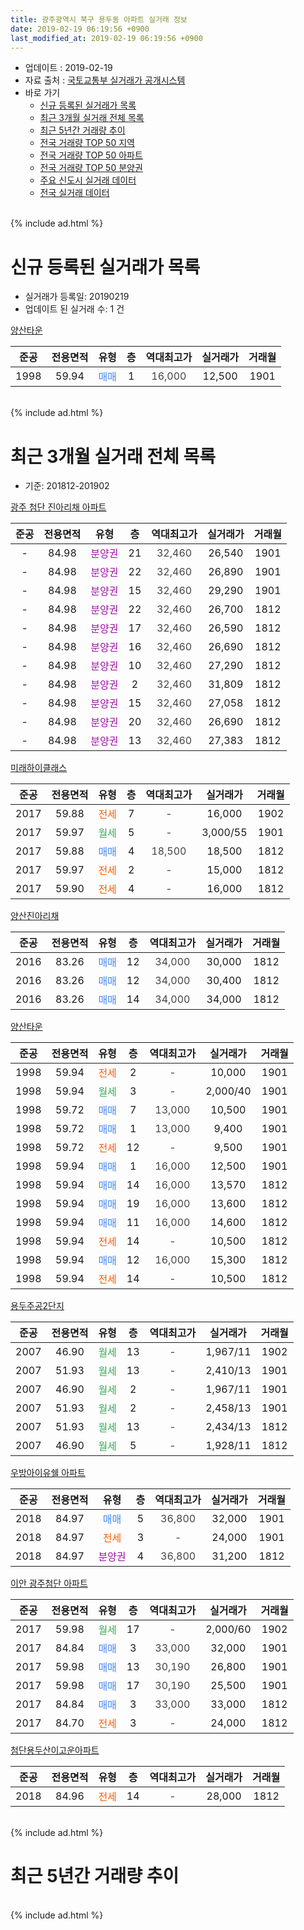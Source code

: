 ```yaml
---
title: 광주광역시 북구 용두동 아파트 실거래 정보
date: 2019-02-19 06:19:56 +0900
last_modified_at: 2019-02-19 06:19:56 +0900
---
```


* 업데이트 : 2019-02-19
* 자료 출처 : [국토교통부 실거래가 공개시스템](http://rt.molit.go.kr)
* 바로 가기
    * [신규 등록된 실거래가 목록](#신규-등록된-실거래가-목록)
    * [최근 3개월 실거래 전체 목록](#최근-3개월-실거래-전체-목록)
    * [최근 5년간 거래량 추이](#최근-5년간-거래량-추이)
    * [전국 거래량 TOP 50 지역](https://ayogom.github.io/apt-trade-info/최근-3개월-전국에서-가장-거래가-많이-발생한-지역)
    * [전국 거래량 TOP 50 아파트](https://ayogom.github.io/apt-trade-info/최근-3개월-전국에서-가장-거래가-많이-발생한-아파트)
    * [전국 거래량 TOP 50 분양권](https://ayogom.github.io/apt-trade-info/최근-3개월-전국에서-가장-거래가-많이-발생한-분양권)
    * [주요 신도시 실거래 데이터](https://ayogom.github.io/apt-trade-info/주요-신도시)
    * [전국 실거래 데이터](https://ayogom.github.io/apt-trade-info/전국)
<br>
{% include ad.html %}
<br>

# 신규 등록된 실거래가 목록
* 실거래가 등록일: 20190219
* 업데이트 된 실거래 수: 1 건


[양산타운](https://search.naver.com/search.naver?query=%EA%B4%91%EC%A3%BC%EA%B4%91%EC%97%AD%EC%8B%9C+%EB%B6%81%EA%B5%AC+%EC%9A%A9%EB%91%90%EB%8F%99+%EC%96%91%EC%82%B0%ED%83%80%EC%9A%B4)

|준공|전용면적|유형|층|역대최고가|실거래가|거래월|
|:---:|:---:|:---:|:---:|:---:|:---:|:---:|
|1998|59.94|<span style="color:#4285f3">매매</span>|1|<span style="color:#444444">16,000</span>|12,500|1901|


<br>
{% include ad.html %}
<br>

# 최근 3개월 실거래 전체 목록
* 기준: 201812-201902


[광주 첨단 진아리채 아파트](https://search.naver.com/search.naver?query=%EA%B4%91%EC%A3%BC%EA%B4%91%EC%97%AD%EC%8B%9C+%EB%B6%81%EA%B5%AC+%EC%9A%A9%EB%91%90%EB%8F%99+%EA%B4%91%EC%A3%BC+%EC%B2%A8%EB%8B%A8+%EC%A7%84%EC%95%84%EB%A6%AC%EC%B1%84+%EC%95%84%ED%8C%8C%ED%8A%B8)

|준공|전용면적|유형|층|역대최고가|실거래가|거래월|
|:---:|:---:|:---:|:---:|:---:|:---:|:---:|
|-|84.98|<span style="color:#9C11A5">분양권</span>|21|<span style="color:#444444">32,460</span>|26,540|1901|
|-|84.98|<span style="color:#9C11A5">분양권</span>|22|<span style="color:#444444">32,460</span>|26,890|1901|
|-|84.98|<span style="color:#9C11A5">분양권</span>|15|<span style="color:#444444">32,460</span>|29,290|1901|
|-|84.98|<span style="color:#9C11A5">분양권</span>|22|<span style="color:#444444">32,460</span>|26,700|1812|
|-|84.98|<span style="color:#9C11A5">분양권</span>|17|<span style="color:#444444">32,460</span>|26,590|1812|
|-|84.98|<span style="color:#9C11A5">분양권</span>|16|<span style="color:#444444">32,460</span>|26,690|1812|
|-|84.98|<span style="color:#9C11A5">분양권</span>|10|<span style="color:#444444">32,460</span>|27,290|1812|
|-|84.98|<span style="color:#9C11A5">분양권</span>|2|<span style="color:#444444">32,460</span>|31,809|1812|
|-|84.98|<span style="color:#9C11A5">분양권</span>|15|<span style="color:#444444">32,460</span>|27,058|1812|
|-|84.98|<span style="color:#9C11A5">분양권</span>|20|<span style="color:#444444">32,460</span>|26,690|1812|
|-|84.98|<span style="color:#9C11A5">분양권</span>|13|<span style="color:#444444">32,460</span>|27,383|1812|

[미래하이클래스](https://search.naver.com/search.naver?query=%EA%B4%91%EC%A3%BC%EA%B4%91%EC%97%AD%EC%8B%9C+%EB%B6%81%EA%B5%AC+%EC%9A%A9%EB%91%90%EB%8F%99+%EB%AF%B8%EB%9E%98%ED%95%98%EC%9D%B4%ED%81%B4%EB%9E%98%EC%8A%A4)

|준공|전용면적|유형|층|역대최고가|실거래가|거래월|
|:---:|:---:|:---:|:---:|:---:|:---:|:---:|
|2017|59.88|<span style="color:#ff5a00">전세</span>|7|<span style="color:#444444">-</span>|16,000|1902|
|2017|59.97|<span style="color:#34a853">월세</span>|5|<span style="color:#444444">-</span>|3,000/55|1901|
|2017|59.88|<span style="color:#4285f3">매매</span>|4|<span style="color:#444444">18,500</span>|18,500|1812|
|2017|59.97|<span style="color:#ff5a00">전세</span>|2|<span style="color:#444444">-</span>|15,000|1812|
|2017|59.90|<span style="color:#ff5a00">전세</span>|4|<span style="color:#444444">-</span>|16,000|1812|

[양산진아리채](https://search.naver.com/search.naver?query=%EA%B4%91%EC%A3%BC%EA%B4%91%EC%97%AD%EC%8B%9C+%EB%B6%81%EA%B5%AC+%EC%9A%A9%EB%91%90%EB%8F%99+%EC%96%91%EC%82%B0%EC%A7%84%EC%95%84%EB%A6%AC%EC%B1%84)

|준공|전용면적|유형|층|역대최고가|실거래가|거래월|
|:---:|:---:|:---:|:---:|:---:|:---:|:---:|
|2016|83.26|<span style="color:#4285f3">매매</span>|12|<span style="color:#444444">34,000</span>|30,000|1812|
|2016|83.26|<span style="color:#4285f3">매매</span>|12|<span style="color:#444444">34,000</span>|30,400|1812|
|2016|83.26|<span style="color:#4285f3">매매</span>|14|<span style="color:#444444">34,000</span>|34,000|1812|

[양산타운](https://search.naver.com/search.naver?query=%EA%B4%91%EC%A3%BC%EA%B4%91%EC%97%AD%EC%8B%9C+%EB%B6%81%EA%B5%AC+%EC%9A%A9%EB%91%90%EB%8F%99+%EC%96%91%EC%82%B0%ED%83%80%EC%9A%B4)

|준공|전용면적|유형|층|역대최고가|실거래가|거래월|
|:---:|:---:|:---:|:---:|:---:|:---:|:---:|
|1998|59.94|<span style="color:#ff5a00">전세</span>|2|<span style="color:#444444">-</span>|10,000|1901|
|1998|59.94|<span style="color:#34a853">월세</span>|3|<span style="color:#444444">-</span>|2,000/40|1901|
|1998|59.72|<span style="color:#4285f3">매매</span>|7|<span style="color:#444444">13,000</span>|10,500|1901|
|1998|59.72|<span style="color:#4285f3">매매</span>|1|<span style="color:#444444">13,000</span>|9,400|1901|
|1998|59.72|<span style="color:#ff5a00">전세</span>|12|<span style="color:#444444">-</span>|9,500|1901|
|1998|59.94|<span style="color:#4285f3">매매</span>|1|<span style="color:#444444">16,000</span>|12,500|1901|
|1998|59.94|<span style="color:#4285f3">매매</span>|14|<span style="color:#444444">16,000</span>|13,570|1812|
|1998|59.94|<span style="color:#4285f3">매매</span>|19|<span style="color:#444444">16,000</span>|13,600|1812|
|1998|59.94|<span style="color:#4285f3">매매</span>|11|<span style="color:#444444">16,000</span>|14,600|1812|
|1998|59.94|<span style="color:#ff5a00">전세</span>|14|<span style="color:#444444">-</span>|10,500|1812|
|1998|59.94|<span style="color:#4285f3">매매</span>|12|<span style="color:#444444">16,000</span>|15,300|1812|
|1998|59.94|<span style="color:#ff5a00">전세</span>|14|<span style="color:#444444">-</span>|10,500|1812|

[용두주공2단지](https://search.naver.com/search.naver?query=%EA%B4%91%EC%A3%BC%EA%B4%91%EC%97%AD%EC%8B%9C+%EB%B6%81%EA%B5%AC+%EC%9A%A9%EB%91%90%EB%8F%99+%EC%9A%A9%EB%91%90%EC%A3%BC%EA%B3%B52%EB%8B%A8%EC%A7%80)

|준공|전용면적|유형|층|역대최고가|실거래가|거래월|
|:---:|:---:|:---:|:---:|:---:|:---:|:---:|
|2007|46.90|<span style="color:#34a853">월세</span>|13|<span style="color:#444444">-</span>|1,967/11|1902|
|2007|51.93|<span style="color:#34a853">월세</span>|13|<span style="color:#444444">-</span>|2,410/13|1901|
|2007|46.90|<span style="color:#34a853">월세</span>|2|<span style="color:#444444">-</span>|1,967/11|1901|
|2007|51.93|<span style="color:#34a853">월세</span>|2|<span style="color:#444444">-</span>|2,458/13|1901|
|2007|51.93|<span style="color:#34a853">월세</span>|13|<span style="color:#444444">-</span>|2,434/13|1812|
|2007|46.90|<span style="color:#34a853">월세</span>|5|<span style="color:#444444">-</span>|1,928/11|1812|

[우방아이유쉘 아파트](https://search.naver.com/search.naver?query=%EA%B4%91%EC%A3%BC%EA%B4%91%EC%97%AD%EC%8B%9C+%EB%B6%81%EA%B5%AC+%EC%9A%A9%EB%91%90%EB%8F%99+%EC%9A%B0%EB%B0%A9%EC%95%84%EC%9D%B4%EC%9C%A0%EC%89%98+%EC%95%84%ED%8C%8C%ED%8A%B8)

|준공|전용면적|유형|층|역대최고가|실거래가|거래월|
|:---:|:---:|:---:|:---:|:---:|:---:|:---:|
|2018|84.97|<span style="color:#4285f3">매매</span>|5|<span style="color:#444444">36,800</span>|32,000|1901|
|2018|84.97|<span style="color:#ff5a00">전세</span>|3|<span style="color:#444444">-</span>|24,000|1901|
|2018|84.97|<span style="color:#9C11A5">분양권</span>|4|<span style="color:#444444">36,800</span>|31,200|1812|

[이안 광주첨단 아파트](https://search.naver.com/search.naver?query=%EA%B4%91%EC%A3%BC%EA%B4%91%EC%97%AD%EC%8B%9C+%EB%B6%81%EA%B5%AC+%EC%9A%A9%EB%91%90%EB%8F%99+%EC%9D%B4%EC%95%88+%EA%B4%91%EC%A3%BC%EC%B2%A8%EB%8B%A8+%EC%95%84%ED%8C%8C%ED%8A%B8)

|준공|전용면적|유형|층|역대최고가|실거래가|거래월|
|:---:|:---:|:---:|:---:|:---:|:---:|:---:|
|2017|59.98|<span style="color:#34a853">월세</span>|17|<span style="color:#444444">-</span>|2,000/60|1902|
|2017|84.84|<span style="color:#4285f3">매매</span>|3|<span style="color:#444444">33,000</span>|32,000|1901|
|2017|59.98|<span style="color:#4285f3">매매</span>|13|<span style="color:#444444">30,190</span>|26,800|1901|
|2017|59.98|<span style="color:#4285f3">매매</span>|17|<span style="color:#444444">30,190</span>|25,500|1901|
|2017|84.84|<span style="color:#4285f3">매매</span>|3|<span style="color:#444444">33,000</span>|33,000|1812|
|2017|84.70|<span style="color:#ff5a00">전세</span>|3|<span style="color:#444444">-</span>|24,000|1812|


<script async src="//pagead2.googlesyndication.com/pagead/js/adsbygoogle.js"></script>
<!-- 기본 -->
<ins class="adsbygoogle"
     style="display:block"
     data-ad-client="ca-pub-2446590836940007"
     data-ad-slot="1659523306"
     data-ad-format="auto"
     data-full-width-responsive="true"></ins>
<script>
(adsbygoogle = window.adsbygoogle || []).push({});
</script>


[첨단용두산이고운아파트](https://search.naver.com/search.naver?query=%EA%B4%91%EC%A3%BC%EA%B4%91%EC%97%AD%EC%8B%9C+%EB%B6%81%EA%B5%AC+%EC%9A%A9%EB%91%90%EB%8F%99+%EC%B2%A8%EB%8B%A8%EC%9A%A9%EB%91%90%EC%82%B0%EC%9D%B4%EA%B3%A0%EC%9A%B4%EC%95%84%ED%8C%8C%ED%8A%B8)

|준공|전용면적|유형|층|역대최고가|실거래가|거래월|
|:---:|:---:|:---:|:---:|:---:|:---:|:---:|
|2018|84.96|<span style="color:#ff5a00">전세</span>|14|<span style="color:#444444">-</span>|28,000|1812|


<br>
{% include ad.html %}
<br>

# 최근 5년간 거래량 추이


<div style="width:100%;">
    <canvas id="deal_progress" height="200"></canvas>
</div>

<script>
new Chart(document.getElementById("deal_progress"), {
    type: 'line',
    data: {
        labels: ['201402','201403','201404','201405','201406','201407','201408','201409','201410','201411','201412','201501','201502','201503','201504','201505','201506','201507','201508','201509','201510','201511','201512','201601','201602','201603','201604','201605','201606','201607','201608','201609','201610','201611','201612','201701','201702','201703','201704','201705','201706','201707','201708','201709','201710','201711','201712','201801','201802','201803','201804','201805','201806','201807','201808','201809','201810','201811','201812','201901','201902'],
        datasets: [{
            label: '매매',
            pointRadius: 1,
            data: [2, 8, 9, 7, 5, 7, 5, 2, 6, 4, 4, 6, 6, 9, 7, 4, 7, 6, 4, 5, 5, 7, 3, 4, 6, 7, 7, 6, 4, 5, 8, 5, 6, 2, 6, 2, 8, 4, 2, 3, 4, 4, 6, 12, 20, 57, 33, 55, 60, 47, 35, 36, 18, 18, 33, 56, 34, 26, 18, 10, 0],
            borderColor: "rgba(255, 201, 14, 1)",
            backgroundColor: "rgba(255, 201, 14, 0.5)",
            fill: false,
            lineTension: 0
        },{
            label: '전월세',
            pointRadius: 1,
            data: [7, 8, 8, 2, 7, 3, 5, 2, 5, 2, 1, 3, 2, 5, 7, 3, 8, 8, 7, 6, 6, 9, 5, 35, 14, 24, 11, 13, 4, 6, 5, 6, 5, 12, 3, 4, 6, 9, 13, 8, 13, 4, 15, 34, 46, 41, 32, 49, 35, 25, 18, 23, 15, 9, 7, 11, 13, 16, 8, 8, 3],
            borderColor: "rgba(0, 141, 185, 1)",
            backgroundColor: "rgba(0, 141, 185, 0.5)",
            fill: false,
            lineTension: 0
        }
        ]
    },
    options: {
        responsive: true,
        title: {
            display: false
        },
        tooltips: {
            mode: 'index',
            intersect: false
        },
        hover: {
            mode: 'nearest',
            intersect: true
        },
        scales: {
            xAxes: [{
                display: true,
                scaleLabel: {
                    display: true,
                    labelString: '년/월'
                }
            }],
            yAxes: [{
                display: true,
                ticks: {
                    suggestedMin: 0,
                },
                scaleLabel: {
                    display: true,
                    labelString: '실거래 수'
                }
            }]
        }
    }
});

</script>


<br>
{% include ad.html %}
<br>

